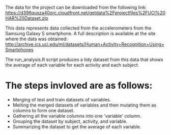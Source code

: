 The data for the project can be downloaded from the following link:
https://d396qusza40orc.cloudfront.net/getdata%2Fprojectfiles%2FUCI%20HAR%20Dataset.zip

This data represents data collected from the accelerometers from the Samsung Galaxy S smartphone.
A full description is available at the site where the data was obtained:
http://archive.ics.uci.edu/ml/datasets/Human+Activity+Recognition+Using+Smartphones

The run_analysis.R script produces a tidy dataset from this data that shows the average of each variable for each activity and each subject.

The steps invloved are as follows:
==================================

- Merging of test and train datasets of variables.
- Melting the merged datasets of variables and then mutating them as columns to form one dataset.
- Gathering all the variable columns into one 'variable' column.
- Grouping the dataset by subject, activity, and variable.
- Summarizing the dataset to get the average of each variable.
